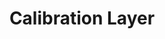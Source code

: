 ---
title: "Calibration Layer"

categories: ['']

tags: ['Calibration', 'Layer']

arabic: ['طبقة المعايرة']

publishers: ['معجم مصطلحات التعلم الآلي والتعلم العميق وعلم البيانات']

types: "word"

slug: ""
---